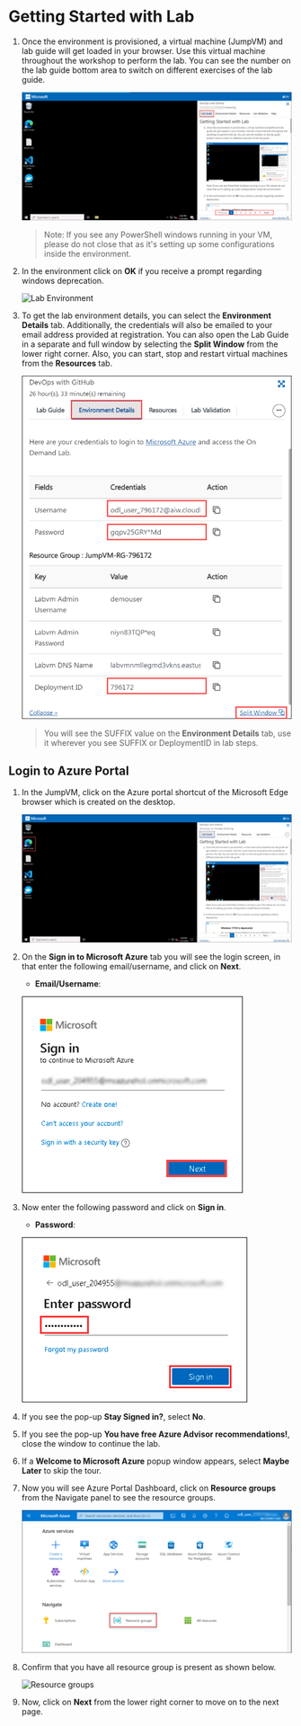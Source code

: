 
# Getting Started with Lab

1. Once the environment is provisioned, a virtual machine (JumpVM) and lab guide will get loaded in your browser. Use this virtual machine throughout the workshop to perform the lab. You can see the number on the lab guide bottom area to switch on different exercises of the lab guide.

   ![](media/2dgn92.png)
   
   >Note: If you see any PowerShell windows running in your VM, please do not close that as it's setting up some configurations inside the environment.
   
1. In the environment click on **OK** if you receive a prompt regarding windows deprecation.

   ![](https://github.com/anushabc/MCW-Continuous-delivery-in-Azure-DevOps/blob/prod/Hands-on%20lab/media/imgdepre.png?raw=true "Lab Environment")     

1. To get the lab environment details, you can select the **Environment Details** tab. Additionally, the credentials will also be emailed to your email address provided at registration. You can also open the Lab Guide in a separate and full window by selecting the **Split Window** from the lower right corner. Also, you can start, stop and restart virtual machines from the **Resources** tab.

   ![](media/page-01-2.png "Enter Email")
 
   > You will see the SUFFIX value on the **Environment Details** tab, use it wherever you see SUFFIX or DeploymentID in lab steps.
 
## Login to Azure Portal

1. In the JumpVM, click on the Azure portal shortcut of the Microsoft Edge browser which is created on the desktop.

   ![](media/page-01-3.png "Enter Email")
   
1. On the **Sign in to Microsoft Azure** tab you will see the login screen, in that enter the following email/username, and click on **Next**. 

   * **Email/Username**: <inject key="AzureAdUserEmail"></inject>
   
   ![](media/imagesignin.png "Enter Email")
     
1. Now enter the following password and click on **Sign in**.
   
   * **Password**: <inject key="AzureAdUserPassword"></inject>
   
   ![](media/image8.png "Enter Password")
     
1. If you see the pop-up **Stay Signed in?**, select **No**.

1. If you see the pop-up **You have free Azure Advisor recommendations!**, close the window to continue the lab.

1. If a **Welcome to Microsoft Azure** popup window appears, select **Maybe Later** to skip the tour.
   
1. Now you will see Azure Portal Dashboard, click on **Resource groups** from the Navigate panel to see the resource groups.

   ![](media/select-rg.png "Resource groups")
   
1. Confirm that you have all resource group is present as shown below.

   ![](https://github.com/anushabc/MCW-Continuous-delivery-in-Azure-DevOps/blob/prod/Hands-on%20lab/media/image03.png?raw=true "Resource groups")
   
1. Now, click on **Next** from the lower right corner to move on to the next page.
